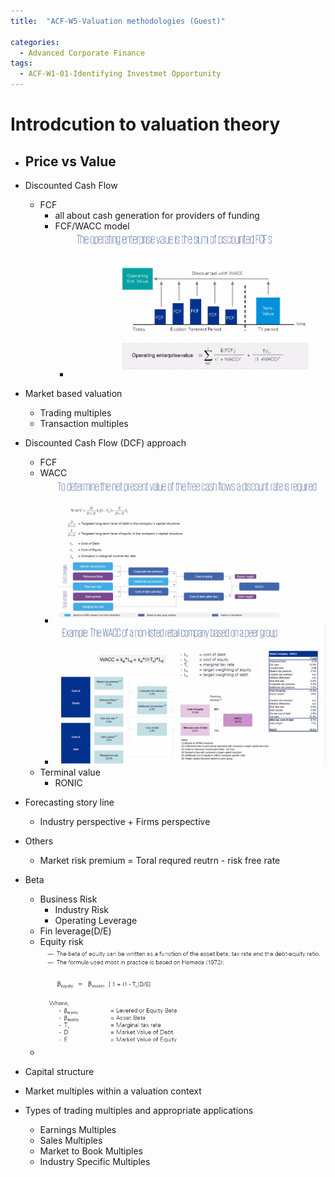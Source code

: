 ```yaml
---
title:  "ACF-W5-Valuation methodologies (Guest)"

categories:
  - Advanced Corporate Finance
tags:
  - ACF-W1-01-Identifying Investmet Opportunity
---
```


# Introdcution to valuation theory

  - ## Price vs Value

- Discounted Cash Flow
  - FCF
    - all about cash generation for providers of funding
    - FCF/WACC model
      - ![](2021-10-06-09-15-36.png)
- Market based valuation
  - Trading multiples
  - Transaction multiples
- Discounted Cash Flow (DCF) approach
  - FCF
  - WACC
    - ![](2021-10-06-09-27-30.png)
    - ![](2021-10-06-09-46-07.png)
  - Terminal value
    - RONIC

- Forecasting story line
  - Industry perspective + Firms perspective


- Others
  - Market risk premium = Toral requred reutrn - risk free rate

- Beta
  - Business Risk
    - Industry Risk
    - Operating Leverage
  - Fin leverage(D/E)
  - Equity risk
  - ![](2021-10-06-09-40-28.png)

- Capital structure

- Market multiples within a valuation context

- Types of trading multiples and appropriate applications
  - Earnings Multiples
  - Sales Multiples
  - Market to Book Multiples
  - Industry Specific Multiples
  